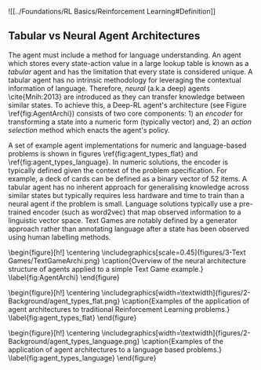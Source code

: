 ![[../Foundations/RL Basics/Reinforcement Learning#Definition]]

## Tabular vs Neural Agent Architectures

The agent must include a method for language understanding. An agent which stores every state-action value in a large lookup table is known as a *tabular* agent and has the limitation that every state is considered unique. A tabular agent has no intrinsic methodology for leveraging the contextual information of language. Therefore, *neural* (a.k.a deep) agents \cite{Mnih:2013} are introduced as they can transfer knowledge between similar states. To achieve this, a Deep-RL agent's architecture (see Figure \ref{fig:AgentArchi}) consists of two core components: 1) an *encoder* for transforming a state into a numeric form (typically vector) and, 2) an *action selection* method which enacts the agent's policy.

A set of example agent implementations for numeric and language-based problems is shown in figures \ref{fig:agent_types_flat} and \ref{fig:agent_types_language}. In numeric solutions, the encoder is typically defined given the context of the problem specification. For example, a deck of cards can be defined as a binary vector of 52 items. A tabular agent has no inherent approach for generalising knowledge across similar states but typically requires less hardware and time to train than a neural agent if the problem is small. Language solutions typically use a pre-trained encoder (such as word2vec) that map observed information to a linguistic vector space. Text Games are notably defined by a generator approach rather than annotating language after a state has been observed using human labelling methods.

\begin{figure}[h!]
    \centering
    \includegraphics[scale=0.45]{figures/3-Text Games/TextGameArchi.png}
    \caption{Overview of the neural architecture structure of agents applied to a simple Text Game example.}
    \label{fig:AgentArchi}
\end{figure}

\begin{figure}[h!]
    \centering
    \includegraphics[width=\textwidth]{figures/2-Background/agent_types_flat.png}
    \caption{Examples of the application of agent architectures to traditional Reinforcement Learning problems.}
    \label{fig:agent_types_flat}
\end{figure}

\begin{figure}[h!]
    \centering
    \includegraphics[width=\textwidth]{figures/2-Background/agent_types_language.png}
    \caption{Examples of the application of agent architectures to a language based problems.}
    \label{fig:agent_types_language}
\end{figure}
